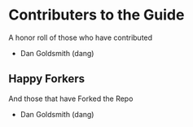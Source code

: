 <!--
.. title: Forkers who we should be thankful to.
.. slug: forkers
.. date: 2017-11-02 17:35:16 UTC
.. tags: 
.. category: 
.. link: 
.. description: 
.. type: text
-->


Contributers to the Guide
==========================
A honor roll of those who have contributed


 - Dan Goldsmith (dang)


Happy Forkers
--------------
And those that have Forked the Repo

 - Dan Goldsmith (dang)
